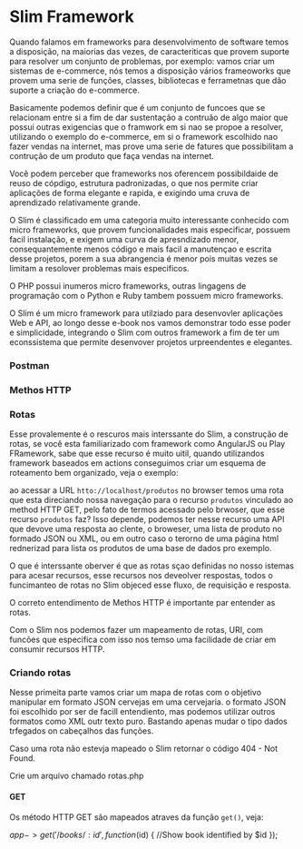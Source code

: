 # Slim Framework 

Quando falamos em frameworks para desenvolvimento de software temos a disposição, na maiorias das vezes, de caracteriticas que provem suporte para resolver um conjunto de problemas, por exemplo: vamos criar um sistemas de e-commerce, nós temos a disposição vários frameoworks que provem uma serie de funções, classes, bibliotecas e ferrametnas que dão suporte a criação do e-commerce.

Basicamente podemos definir que é um conjunto de funcoes que se relacionam entre si a fim de dar sustentação a contruão de algo maior que possui outras exigencias que o framwork em si nao se propoe a resolver, utilizando o exemplo do e-commerce, em si o framework escolhido nao fazer vendas na internet, mas prove uma serie de fatures que possibilitam a contrução de um produto que faça vendas na internet. 

Você podem perceber que frameworks nos oferencem possibildaide de reuso de cópdigo, estrutura padronizadas, o que nos permite criar aplicações de forma elegante e rapida, e exigindo uma cruva de aprendizado relativamente grande.


O Slim é classificado em uma categoria muito interessante conhecido com micro frameworks, que provem funcionalidades mais especificar, possuem facil instalação, e exigem uma curva de apresndizado menor, consequantemente menos código e mais facil a manutençao e escrita desse projetos, porem a sua abrangencia é menor pois muitas vezes se limitam a resolover problemas mais especificos.

O PHP possui inumeros micro frameworks, outras lingagens de programação com o Python e Ruby tambem possuem micro frameworks.

O Slim é um micro framework para utilziado para desenvovler aplicações Web e API, ao longo desse e-book nos vamos demonstrar todo esse poder e simplicidade, integrando o Slim com outros framework a fim de ter um econssistema que permite desenvover projetos urpreendentes e elegantes.

### Postman



### Methos HTTP

### Rotas

Esse provalemente é o rescuros mais interssante do Slim, a construção de rotas, se você esta familiarizado com framework como AngularJS ou Play FRamework, sabe que esse recurso é muito uitil, quando utilizandos framework baseados em actions conseguimos criar um esquema de roteamento bem organizado, veja o exemplo:

ao acessar a URL `htto://localhost/produtos` no browser temos uma rota que esta direciando nossa navegação para o recurso `produtos` vinculado ao method HTTP GET, pelo fato de termos acessado pelo brwoser, que esse recurso `produtos` faz? Isso depende, podemos ter nesse recurso uma API que devove uma resposta ao clente, o broweser, uma lista de produto no formado JSON ou XML, ou em outro caso o terorno de uma página html rednerizad para lista os produtos de uma base de dados pro exemplo.

O que é interssante oberver é que as rotas sçao definidas no nosso istemas para acesar recursos, esse recursos nos deveolver respostas, todos o funcimanteo de rotas no Slim objeced esse fluxo, de requisição e resposta. 

O correto entendimento de Methos HTTP é importante par entender as rotas.

Com o Slim nos podemos fazer um mapeamento de rotas, URI, com funcões que especifica com isso nos temso uma facilidade de criar em consumir recursos HTTP.

### Criando rotas

Nesse primeita parte vamos criar um mapa de rotas com o objetivo manipular em formato JSON cervejas em uma cervejaria. o formato JSON foi escolhido por ser de facill entendiento, mas podemos utilizar outros formatos como XML outr texto puro. Bastando apenas mudar o tipo dados trfegados on cabeçalhos das funções.

Caso uma rota não estevja mapeado o Slim retornar o código 404 - Not Found.

Crie um arquivo chamado rotas.php

#### GET 

Os método HTTP GET são mapeados atraves da função `get()`, veja:

$app->get('/books/:id', function ($id) {
    //Show book identified by $id
});




